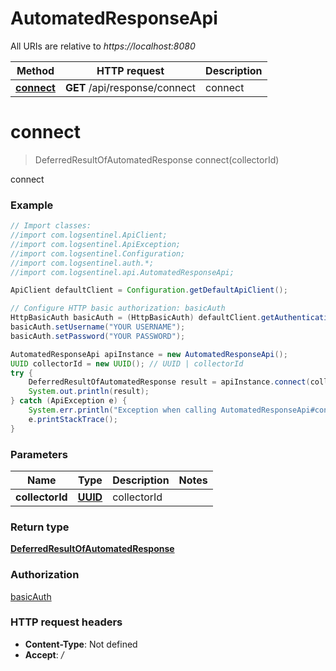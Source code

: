 # AutomatedResponseApi

All URIs are relative to *https://localhost:8080*

Method | HTTP request | Description
------------- | ------------- | -------------
[**connect**](AutomatedResponseApi.md#connect) | **GET** /api/response/connect | connect


<a name="connect"></a>
# **connect**
> DeferredResultOfAutomatedResponse connect(collectorId)

connect

### Example
```java
// Import classes:
//import com.logsentinel.ApiClient;
//import com.logsentinel.ApiException;
//import com.logsentinel.Configuration;
//import com.logsentinel.auth.*;
//import com.logsentinel.api.AutomatedResponseApi;

ApiClient defaultClient = Configuration.getDefaultApiClient();

// Configure HTTP basic authorization: basicAuth
HttpBasicAuth basicAuth = (HttpBasicAuth) defaultClient.getAuthentication("basicAuth");
basicAuth.setUsername("YOUR USERNAME");
basicAuth.setPassword("YOUR PASSWORD");

AutomatedResponseApi apiInstance = new AutomatedResponseApi();
UUID collectorId = new UUID(); // UUID | collectorId
try {
    DeferredResultOfAutomatedResponse result = apiInstance.connect(collectorId);
    System.out.println(result);
} catch (ApiException e) {
    System.err.println("Exception when calling AutomatedResponseApi#connect");
    e.printStackTrace();
}
```

### Parameters

Name | Type | Description  | Notes
------------- | ------------- | ------------- | -------------
 **collectorId** | [**UUID**](.md)| collectorId |

### Return type

[**DeferredResultOfAutomatedResponse**](DeferredResultOfAutomatedResponse.md)

### Authorization

[basicAuth](../README.md#basicAuth)

### HTTP request headers

 - **Content-Type**: Not defined
 - **Accept**: */*

